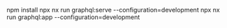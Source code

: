 npm install
npx nx run graphql:serve --configuration=development
npx nx run graphql:app --configuration=development
